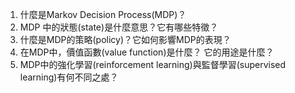 1. 什麼是Markov Decision Process(MDP)？ 
2. MDP 中的狀態(state)是什麼意思？它有哪些特徵？ 
3. 什麼是MDP的策略(policy)？它如何影響MDP的表現？ 
4. 在MDP中，價值函數(value function)是什麼？ 它的用途是什麼？ 
5. MDP中的強化學習(reinforcement learning)與監督學習(supervised learning)有何不同之處？